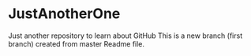 # JustAnotherOne
Just another repository to learn about GitHub
This is a new branch (first branch) created from master Readme file.
